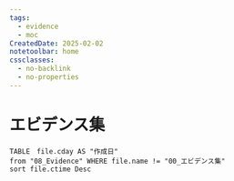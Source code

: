 ```yaml
---
tags:
  - evidence
  - moc
CreatedDate: 2025-02-02
notetoolbar: home
cssclasses:
  - no-backlink
  - no-properties
---
```

# エビデンス集
```dataview
TABLE　file.cday AS "作成日"　 
from "08_Evidence" WHERE file.name != "00_エビデンス集"
sort file.ctime Desc
```




